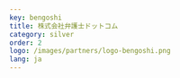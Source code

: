 ```yaml
---
key: bengoshi
title: 株式会社弁護士ドットコム
category: silver
order: 2
logo: /images/partners/logo-bengoshi.png
lang: ja
---
```

